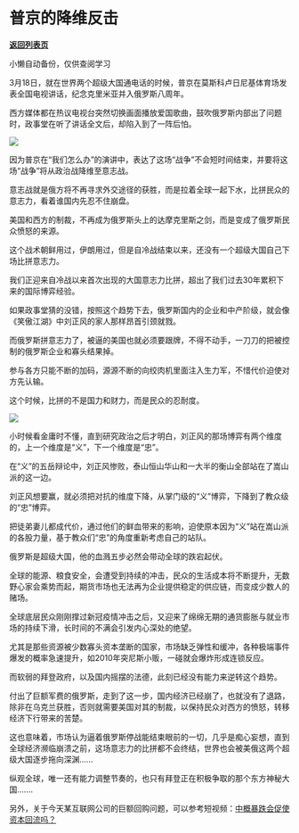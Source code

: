 # 普京的降维反击

[**返回列表页**](/gzh/政事堂2019)

小懒自动备份，仅供查阅学习

3月18日，就在世界两个超级大国通电话的时候，普京在莫斯科卢日尼基体育场发表全国电视讲话，纪念克里米亚并入俄罗斯八周年。

  

西方媒体都在热议电视台突然切换画面播放爱国歌曲，鼓吹俄罗斯内部出了问题时，政事堂在听了讲话全文后，却陷入到了一阵后怕。  

  

![](https://mmbiz.qpic.cn/mmbiz_png/rxhS23yu8cMmHrstmP9Upm0jticZ0a3icUCm7pEm5sEtND6FaicK8iaSe5ib7ItOvFGdlZMBDM4FlBM9DXS0RFwfBfg/640?wx_fmt=png)

  

因为普京在“我们怎么办”的演讲中，表达了这场“战争”不会短时间结束，并要将这场“战争”将从政治战降维至意志战。

  

意志战就是俄方将不再寻求外交途径的获胜，而是拉着全球一起下水，比拼民众的意志力，看着谁国内先忍不住崩盘。

  

美国和西方的制裁，不再成为俄罗斯头上的达摩克里斯之剑，而是变成了俄罗斯民众愤怒的来源。  

  

这个战术朝鲜用过，伊朗用过，但是自冷战结束以来，还没有一个超级大国自己下场比拼意志力。

  

我们正迎来自冷战以来首次出现的大国意志力比拼，超出了我们过去30年累积下来的国际博弈经验。  

  

如果政事堂猜的没错，按照这个趋势下去，俄罗斯国内的企业和中产阶级，就会像《笑傲江湖》中刘正风的家人那样昂首引颈就戮。  

  

而俄罗斯拼意志力了，被逼的美国也就必须要跟牌，不得不动手，一刀刀的把被控制的俄罗斯企业和寡头结果掉。

  

参与各方只能不断的加码，源源不断的向绞肉机里面注入生力军，不惜代价迫使对方先认输。

  

这个时候，比拼的不是国力和财力，而是民众的忍耐度。

  

![](https://mmbiz.qpic.cn/mmbiz_png/rxhS23yu8cMmHrstmP9Upm0jticZ0a3icUu6GZiccwxkqcrWR6TMLnQh3QH7gvoGhu4XS7UIsqMIqS83zUgHzHqiaA/640?wx_fmt=png)

  

小时候看金庸时不懂，直到研究政治之后才明白，刘正风的那场博弈有两个维度的，上一个维度是“义”，下一个维度是“忠”。

  

在“义”的五岳辩论中，刘正风惨败，泰山恒山华山和一大半的衡山全部站在了嵩山派的这一边。

  

刘正风想要赢，就必须把对抗的维度下降，从掌门级的“义”博弈，下降到了教众级的“忠”博弈。

  

把徒弟妻儿都成代价，通过他们的鲜血带来的影响，迫使原本因为“义”站在嵩山派的各股力量，基于教众们“忠”的角度重新考虑自己的站队。

  

俄罗斯是超级大国，他的血溅五步必然会带动全球的跌宕起伏。

  

全球的能源、粮食安全，会遭受到持续的冲击，民众的生活成本将不断提升，无数野心家会乘势而起，期货市场也无法再为企业提供稳定的供应链，而变成少数人的赌场。

  

全球底层民众刚刚撑过新冠疫情冲击之后，又迎来了绵绵无期的通货膨胀与就业市场的持续下滑，长时间的不满会引发内心深处的绝望。  

  

尤其是那些资源被少数寡头资本垄断的国家，市场缺乏弹性和缓冲，各种极端事件爆发的概率急速提升，如2010年突尼斯小贩，一碰就会爆炸形成连锁反应。

  

而软弱的拜登政府，以及国内摇摆的法德，此刻已经没有能力来逆转这个趋势。

  

付出了巨额军费的俄罗斯，走到了这一步，国内经济已经崩了，也就没有了退路，除非在乌克兰获胜，否则就需要美国对其的制裁，以保持民众对西方的愤怒，转移经济下行带来的苦楚。  

  

这也意味着，市场认为逼着俄罗斯停战能结束眼前的一切，几乎是痴心妄想，直到全球经济濒临崩溃之前，这场意志力的比拼都不会终结，世界也会被美俄这两个超级大国逐步拖向深渊......

  

纵观全球，唯一还有能力调整节奏的，也只有拜登正在积极争取的那个东方神秘大国.......  

  

  

另外，关于今天某互联网公司的巨额回购问题，可以参考短视频：[中概暴跌会促使资本回流吗？](http://mp.weixin.qq.com/s?__biz=Mzg3MDMwNDIyOA==&mid=2247485709&idx=1&sn=7ad1752fed0370787e1ef8c5b06487ce&chksm=ce8e9986f9f91090a1160671dd3bd6e9fcf3b0f4b0d7f7e46f1faf5f49f81759d71622069db0&scene=21#wechat_redirect)  

